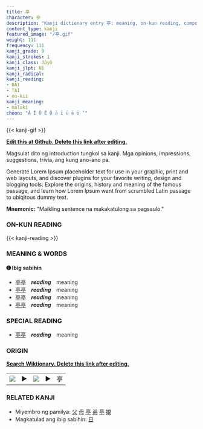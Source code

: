 ```yaml
---
title: 亭
character: 亭
description: "Kanji dictionary entry 亭: meaning, on-kun reading, compounds, origin, related kanji"
content_type: kanji
featured_image: "/亭.gif"
weight: 111
frequency: 111
kanji_grade: 9
kanji_strokes: 1
kanji_class: Jōyō
kanji_jlpt: N1
kanji_radical: 
kanji_reading: 
- DAI
- TAI
- oo-kii
kanji_meaning:
- malaki
chōon: "Ā Ī Ū Ē Ō ā ī ū ē ō ’"
---
```

[//]: # (Don't edit the line below. Kanji animated GIF code is automatically generated.)
{{< kanji-gif >}}

[//]: # (Edit below this line.)

**[Edit this at Github. Delete this link after editing.](https://github.com/tim0g/tim/tree/main/content/kanji/亭/index.md)**

Magsulat dito ng introduction tungkol sa kanji. Mga opinions, impressions, suggestions, trivia, ang kung ano-ano pa.

Generate Lorem Ipsum placeholder text for use in your graphic, print and web layouts, and discover plugins for your favorite writing, design and blogging tools. Explore the origins, history and meaning of the famous passage, and learn how Lorem Ipsum went from scrambled Latin passage to ubiqitous dummy text.
 
**Mnemonic:** "Maikling sentence na makakatulong sa pagsaulo."

### ON-KUN READING

[//]: # (Don't edit the line below. ON-KUN READING code is automatically generated.)
{{< kanji-reading >}}

### MEANING & WORDS

#### ➊ **Ibig sabihin**
  - [亭](../亭)[亭](../亭)　***reading***　meaning
  - [亭](../亭)[亭](../亭)　***reading***　meaning
  - [亭](../亭)[亭](../亭)　***reading***　meaning
  - [亭](../亭)[亭](../亭)　***reading***　meaning

### SPECIAL READING
  - [亭](../亭)[亭](../亭)　***reading***　meaning

### ORIGIN

**[Search Wiktionary. Delete this link after editing.](https://wiktionary.org/wiki/亭)**
<table class="kanji-table"><tr><td>
<img src="60px-亭-bronze.svg.png">
</td><td>▶</td><td>
<img src="60px-亭-oracle.svg.png">
</td><td>▶</td>
<td class="kanji-origin">亭</td>
</tr></table>

### RELATED KANJI
- Miyembro ng pamilya: [父](../父) [母](../母) [亭](../亭) [弟](../弟) [亭](../亭) [娘](../娘)
- Magkatulad ang ibig sabihin: [日](../日)
